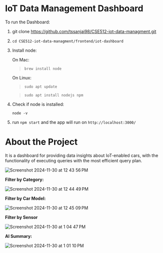 # IoT Data Management Dashboard

To run the Dashboard:

1. git clone https://github.com/tssanjai98/CSE512-iot-data-managment.git

2. `cd CSE512-iot-data-managment/frontend/iot-dashboard`

3. Install node:
   
   On Mac:
   
   > `brew install node`
   
   On Linux:
   
   > `sudo apt update`
   
   > `sudo apt install nodejs npm`
4. Check if node is installed:
   
   `node -v`
   
5. run `npm start` and the app will run on `http://localhost:3000/`
   
# About the Project
It is a dashboard for providing data insights about IoT-enabled cars, with the functionality of executing queries with the most efficient query plan.


![Screenshot 2024-11-30 at 12 43 56 PM](https://github.com/user-attachments/assets/90eeb454-ffee-4074-9064-edea7c449b3f)


**Filter by Category:**

![Screenshot 2024-11-30 at 12 44 49 PM](https://github.com/user-attachments/assets/0fa1363c-6cbd-49f5-82b6-a42a4a3ce18b)


**Filter by Car Model:**

![Screenshot 2024-11-30 at 12 45 09 PM](https://github.com/user-attachments/assets/35ec08a7-39aa-4f60-8503-59b4cbfd0301)


**Filter by Sensor**

![Screenshot 2024-11-30 at 1 04 47 PM](https://github.com/user-attachments/assets/5c4fa65f-f5f6-4219-a35c-5a05dfbbeb69)


**AI Summary:**

![Screenshot 2024-11-30 at 1 01 10 PM](https://github.com/user-attachments/assets/19dd5238-a0ab-47a7-be5d-868984026087)


